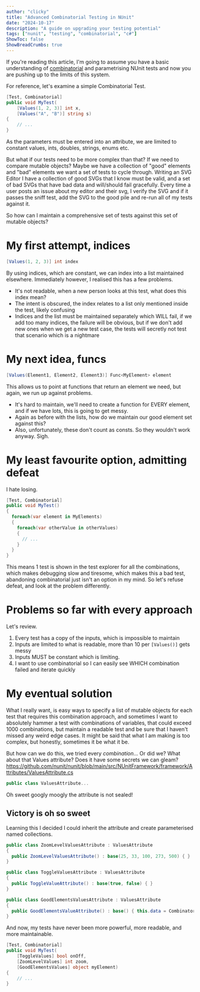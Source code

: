```yaml
---
author: "clicky"
title: "Advanced Combinatorial Testing in NUnit"
date: "2024-10-17"
description: "A guide on upgrading your testing potential"
tags: ["nunit", "testing", "combinatorial", "c#"]
ShowToc: false
ShowBreadCrumbs: true
---
```


If you're reading this article, I'm going to assume you have a basic understanding of [combinatorial](https://docs.nunit.org/articles/nunit/writing-tests/attributes/combinatorial.html) and parametrising NUnit tests and now you are pushing up to the limits of this system.

For reference, let's examine a simple Combinatorial Test.

``` c#
[Test, Combinatorial]
public void MyTest(
    [Values(1, 2, 3)] int x,
    [Values("A", "B")] string s)
{
    // ...
}
```

As the parameters must be entered into an attribute, we are limited to constant values, ints, doubles, strings, enums etc.

But what if our tests need to be more complex than that? If we need to compare mutable objects? Maybe we have a collection of "good" elements and "bad" elements we want a set of tests to cycle through. Writing an SVG Editor I have a collection of good SVGs that I know must be valid, and a set of bad SVGs that have bad data and will/should fail gracefully. Every time a user posts an issue about my editor and their svg, I verify the SVG and if it passes the sniff test, add the SVG to the good pile and re-run all of my tests against it.

So how can I maintain a comprehensive set of tests against this set of mutable objects?

# My first attempt, indices

``` c#
[Values(1, 2, 3)] int index
```

By using indices, which are constant, we can index into a list maintained elsewhere. Immediately however, I realised this has a few problems.
- It's not readable, when a new person looks at this test, what does this index mean?
- The intent is obscured, the index relates to a list only mentioned inside the test, likely confusing
- Indices and the list must be maintained separately which WILL fail, if we add too many indices, the failure will be obvious, but if we don't add new ones when we get a new test case, the tests will secretly not test that scenario which is a nightmare

# My next idea, funcs

``` c#
[Values(Element1, Element2, Element3)] Func<MyElement> element
```

This allows us to point at functions that return an element we need, but again, we run up against problems.
- It's hard to maintain, we'll need to create a function for EVERY element, and if we have lots, this is going to get messy.
- Again as before with the lists, how do we maintain our good element set against this?
- Also, unfortunately, these don't count as consts. So they wouldn't work anyway. Sigh.

# My least favourite option, admitting defeat
I hate losing.

``` c#
[Test, Combinatorial]
public void MyTest()
{
  foreach(var element in MyElements)
  {
    foreach(var otherValue in otherValues)
    {
      // ...
    }
  }
}
```
This means 1 test is shown in the test explorer for all the combinations, which makes debugging slow and tiresome, which makes this a bad test, abandoning combinatorial just isn't an option in my mind. So let's refuse defeat, and look at the problem differently.

# Problems so far with every approach
Let's review.
1. Every test has a copy of the inputs, which is impossible to maintain
2. Inputs are limited to what is readable, more than 10 per `[Values()]` gets messy
3. Inputs MUST be constant which is limiting.
4. I want to use combinatorial so I can easily see WHICH combination failed and iterate quickly

# My eventual solution
What I really want, is easy ways to specify a list of mutable objects for each test that requires this combination approach, and sometimes I want to absolutely hammer a test with combinations of variables, that could exceed 1000 combinations, but maintain a readable test and be sure that I haven't missed any weird edge cases. It might be said that what I am making is too complex, but honestly, sometimes it be what it be.

But how can we do this, we tried every _combination_... Or did we?
What about that Values attribute? Does it have some secrets we can gleam?
https://github.com/nunit/nunit/blob/main/src/NUnitFramework/framework/Attributes/ValuesAttribute.cs

``` c#
public class ValuesAttribute...
```

Oh sweet googly moogly the attribute is not sealed!

## Victory is oh so sweet

Learning this I decided I could inherit the attribute and create parameterised named collections. 

``` c#
public class ZoomLevelValuesAttribute : ValuesAttribute
{
  public ZoomLevelValuesAttribute() : base(25, 33, 100, 273, 500) { }
}

public class ToggleValuesAttribute : ValuesAttribute
{
  public ToggleValueAttribute() : base(true, false) { }
}

public class GoodElementsValuesAttribute : ValuesAttribute
{
  public GoodElementsValueAttribute() : base() { this.data = Combinatorials.NewElements().Cast<object>().ToArray(); }
}
```

And now, my tests have never been more powerful, more readable, and more maintainable.
``` c#
[Test, Combinatorial]
public void MyTest(
    [ToggleValues] bool onOff,
    [ZoomLevelValues] int zoom,
    [GoodElementsValues] object myElement)
{
    // ...
}
```